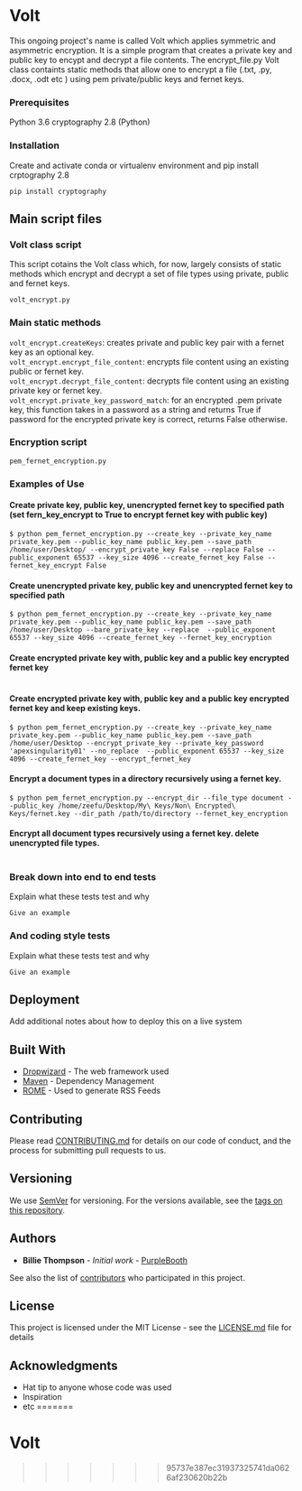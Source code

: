 # Volt 

This ongoing project's name is called Volt which applies symmetric and asymmetric encryption. It is a simple program that creates a private key and public key to encypt and decrypt a file contents. The encrypt_file.py Volt class containts static methods that allow one to encrypt a file (.txt, .py, .docx, .odt etc ) using pem private/public keys and fernet keys.  

### Prerequisites

Python 3.6
cryptography 2.8 (Python)

### Installation
Create and activate conda or virtualenv environment and pip install crptography 2.8

```
pip install cryptography
```

## Main script files
### Volt class script
This script cotains the Volt class which, for now, largely consists of static methods which encrypt and decrypt a set of file types using private, public and fernet keys. 
```
volt_encrypt.py
```
### Main static methods
```volt_encrypt.createKeys```: creates private and public key pair with a fernet key as an optional key.  
```volt_encrypt.encrypt_file_content```: encrypts file content using an existing public or fernet key.   
```volt_encrypt.decrypt_file_content```: decrypts file content using an existing private key or fernet key.   
```volt_encrypt.private_key_password_match```: for an encrypted .pem private key, this function takes in a password as a string and returns True if password for the encrypted private key is correct, returns False otherwise.

### Encryption script
```
pem_fernet_encryption.py
```
### Examples of Use
#### Create private key, public key, unencrypted fernet key to specified path (set fern_key_encrypt to True to encrypt fernet key with public key)
```$ python pem_fernet_encryption.py --create_key --private_key_name private_key.pem --public_key_name public_key.pem --save_path /home/user/Desktop/ --encrypt_private_key False --replace False --public_exponent 65537 --key_size 4096 --create_fernet_key False --fernet_key_encrypt False ```

#### Create unencrypted private key, public key and unencrypted fernet key to specified path
``` $ python pem_fernet_encryption.py --create_key --private_key_name private_key.pem --public_key_name public_key.pem --save_path /home/user/Desktop --bare_private_key --replace  --public_exponent 65537 --key_size 4096 --create_fernet_key --fernet_key_encryption ```

#### Create encrypted private key with, public key and a public key encrypted fernet key
```$ python pem_fernet_encryption.py --create_key --private_key_name private_key.pem --public_key_name public_key.pem --save_path /home/user/Desktop --encrypt_private_key --private_key_password 'mypassword' --replace  --public_exponent 65537 --key_size 4096 --create_fernet_key --encrypt_fernet_key
 ```

#### Create encrypted private key with, public key and a public key encrypted fernet key and keep existing keys.
``` $ python pem_fernet_encryption.py --create_key --private_key_name private_key.pem --public_key_name public_key.pem --save_path /home/user/Desktop --encrypt_private_key --private_key_password 'apexsingularity01' --no_replace  --public_exponent 65537 --key_size 4096 --create_fernet_key --encrypt_fernet_key ```

#### Encrypt a document types in a directory recursively using a fernet key.
``` $ python pem_fernet_encryption.py --encrypt_dir --file_type document --public_key /home/zeefu/Desktop/My\ Keys/Non\ Encrypted\ Keys/fernet.key --dir_path /path/to/directory --fernet_key_encryption ```

#### Encrypt all document types recursively using a fernet key. delete unencrypted file types.
```$ python pem_fernet_encryption.py --encrypt_dir --all --public_key /path/to/fernet.key --dir_path /home/zeefu/Desktop/test/ --fernet_key_encryption --no_replace
 ```











### Break down into end to end tests

Explain what these tests test and why

```
Give an example
```

### And coding style tests

Explain what these tests test and why

```
Give an example
```

## Deployment

Add additional notes about how to deploy this on a live system

## Built With

* [Dropwizard](http://www.dropwizard.io/1.0.2/docs/) - The web framework used
* [Maven](https://maven.apache.org/) - Dependency Management
* [ROME](https://rometools.github.io/rome/) - Used to generate RSS Feeds

## Contributing

Please read [CONTRIBUTING.md](https://gist.github.com/PurpleBooth/b24679402957c63ec426) for details on our code of conduct, and the process for submitting pull requests to us.

## Versioning

We use [SemVer](http://semver.org/) for versioning. For the versions available, see the [tags on this repository](https://github.com/your/project/tags).

## Authors

* **Billie Thompson** - *Initial work* - [PurpleBooth](https://github.com/PurpleBooth)

See also the list of [contributors](https://github.com/your/project/contributors) who participated in this project.

## License

This project is licensed under the MIT License - see the [LICENSE.md](LICENSE.md) file for details

## Acknowledgments

* Hat tip to anyone whose code was used
* Inspiration
* etc
=======
# Volt
>>>>>>> 95737e387ec31937325741da0626af230620b22b
